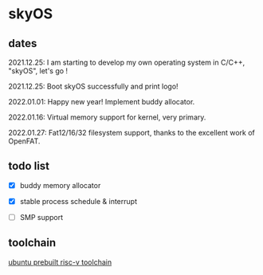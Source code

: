 # skyOS

## dates

2021.12.25: I am starting to develop my own operating system in C/C++, "skyOS", let's go !

2021.12.25: Boot skyOS successfully and print logo!

2022.01.01: Happy new year! Implement buddy allocator.

2022.01.16: Virtual memory support for kernel, very primary.

2022.01.27: Fat12/16/32 filesystem support, thanks to the excellent work of OpenFAT.

## todo list

- [x] buddy memory allocator

- [x] stable process schedule & interrupt

- [ ] SMP support

## toolchain

[ubuntu prebuilt risc-v toolchain](https://static.dev.sifive.com/dev-tools/riscv64-unknown-elf-gcc-8.3.0-2020.04.1-x86_64-linux-ubuntu14.tar.gz)

